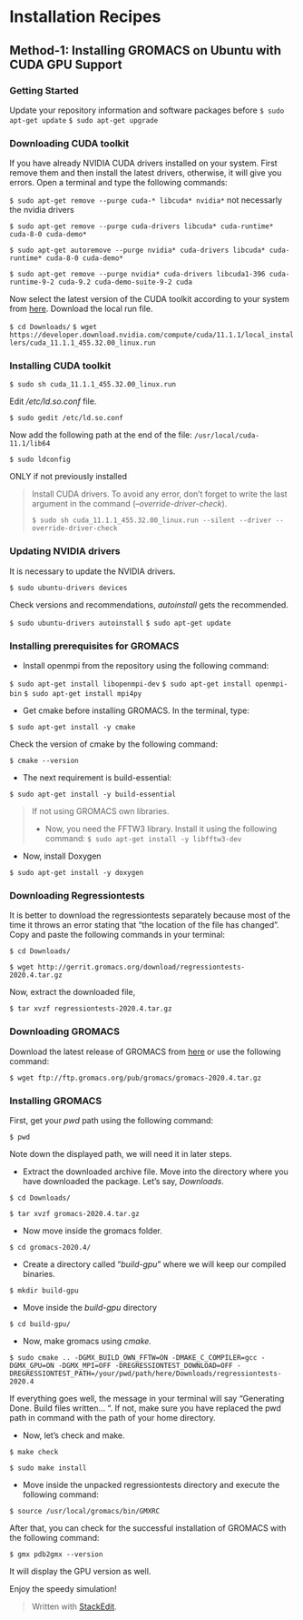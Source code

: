 # Installation Recipes
## Method-1: Installing GROMACS on Ubuntu with CUDA GPU Support
### Getting Started

Update your repository information and software packages before
`$ sudo apt-get update`
`$ sudo apt-get upgrade`

### Downloading CUDA toolkit

If you have already NVIDIA CUDA drivers installed on your system. 
First remove them and then install the latest drivers, otherwise, it will give you errors. Open a terminal and type the following commands:

`$ sudo apt-get remove --purge cuda-* libcuda* nvidia*`
not necessarly the nvidia drivers 

`$ sudo apt-get remove --purge cuda-drivers libcuda* cuda-runtime* cuda-8-0 cuda-demo*`

`$ sudo apt-get autoremove --purge nvidia* cuda-drivers libcuda* cuda-runtime* cuda-8-0 cuda-demo*`

`$ sudo apt-get remove --purge nvidia* cuda-drivers libcuda1-396 cuda-runtime-9-2 cuda-9.2 cuda-demo-suite-9-2 cuda`

Now select the latest version of the CUDA toolkit according to your system from [here](https://developer.nvidia.com/cuda-downloads). Download the local run file.

`$ cd Downloads/`
`$ wget https://developer.download.nvidia.com/compute/cuda/11.1.1/local_installers/cuda_11.1.1_455.32.00_linux.run`

### Installing CUDA toolkit

`$ sudo sh cuda_11.1.1_455.32.00_linux.run`

Edit _/etc/ld.so.conf_ file.

`$ sudo gedit /etc/ld.so.conf`

Now add the following path at the end of the file: `/usr/local/cuda-11.1/lib64`

`$ sudo ldconfig`
  
  
ONLY if not previously installed
>   Install CUDA drivers. To avoid any error, don’t forget to write the
> last argument in the command (_–override-driver-check_).
> 
> `$ sudo sh cuda_11.1.1_455.32.00_linux.run --silent --driver
> --override-driver-check`

### Updating NVIDIA drivers

It is necessary to update the NVIDIA drivers.

`$ sudo ubuntu-drivers devices`

Check versions and recommendations, *autoinstall* gets the recommended.

`$ sudo ubuntu-drivers autoinstall`
`$ sudo apt-get update`

### Installing prerequisites for GROMACS

-   Install openmpi from the repository using the following command:

`$ sudo apt-get install libopenmpi-dev`
`$ sudo apt-get install openmpi-bin`
`$ sudo apt-get install mpi4py`

-   Get cmake before installing GROMACS. In the terminal, type:

`$ sudo apt-get install -y cmake`

Check the version of cmake by the following command:

`$ cmake --version`

-   The next requirement is build-essential:

`$ sudo apt-get install -y build-essential`

> If not using GROMACS own libraries.
> -   Now, you need the FFTW3 library. Install it using the following command: `$ sudo apt-get install -y libfftw3-dev`

-   Now, install Doxygen

`$ sudo apt-get install -y doxygen`

### Downloading Regressiontests

It is better to download the regressiontests separately because most of the time it throws an error stating that “the location of the file has changed”. Copy and paste the following commands in your terminal:

`$ cd Downloads/`

`$ wget http://gerrit.gromacs.org/download/regressiontests-2020.4.tar.gz`

Now, extract the downloaded file,

`$ tar xvzf regressiontests-2020.4.tar.gz`

### Downloading GROMACS

Download the latest release of GROMACS from [here](http://manual.gromacs.org/documentation/) or use the following command:

`$ wget ftp://ftp.gromacs.org/pub/gromacs/gromacs-2020.4.tar.gz`

### Installing GROMACS

First, get your _pwd_ path using the following command:

`$ pwd`

Note down the displayed path, we will need it in later steps.

-   Extract the downloaded archive file. Move into the directory where you have downloaded the package. Let’s say, _Downloads_.

`$ cd Downloads/`

`$ tar xvzf gromacs-2020.4.tar.gz`

-   Now move inside the gromacs folder.

`$ cd gromacs-2020.4/`

-   Create a directory called “_build-gpu_” where we will keep our compiled binaries.

`$ mkdir build-gpu`

-   Move inside the _build-gpu_ directory

`$ cd build-gpu/`

-   Now, make gromacs using _cmake._

`$ sudo cmake .. -DGMX_BUILD_OWN_FFTW=ON -DMAKE_C_COMPILER=gcc -DGMX_GPU=ON -DGMX_MPI=OFF -DREGRESSIONTEST_DOWNLOAD=OFF -DREGRESSIONTEST_PATH=/your/pwd/path/here/Downloads/regressiontests-2020.4`

If everything goes well, the message in your terminal will say “Generating Done. Build files written… “. If not, make sure you have replaced the pwd path in command with the path of your home directory.

-   Now, let’s check and make.

`$ make check`

`$ sudo make install`

-   Move inside the unpacked regressiontests directory and execute the following command:

`$ source /usr/local/gromacs/bin/GMXRC`

After that, you can check for the successful installation of GROMACS with the following command:

`$ gmx pdb2gmx --version`

It will display the GPU version as well.

Enjoy the speedy simulation!


> Written with [StackEdit](https://stackedit.io/).

